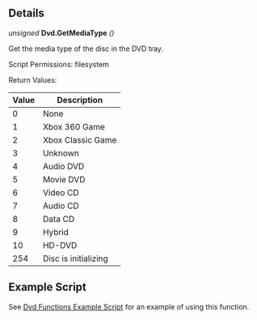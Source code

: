 ## Details

_unsigned_ **Dvd.GetMediaType** _()_

Get the media type of the disc in the DVD tray.

Script Permissions: filesystem

Return Values:

| Value | Description          |
| ----- | -------------------- |
| 0     | None                 |
| 1     | Xbox 360 Game        |
| 2     | Xbox Classic Game    |
| 3     | Unknown              |
| 4     | Audio DVD            |
| 5     | Movie DVD            |
| 6     | Video CD             |
| 7     | Audio CD             |
| 8     | Data CD              |
| 9     | Hybrid               |
| 10    | HD-DVD               |
| 254   | Disc is initializing |

## Example Script

See [Dvd Functions Example Script](./example-scripts/ExampleDvdFunctions/Main.lua) for an example of using this function.
